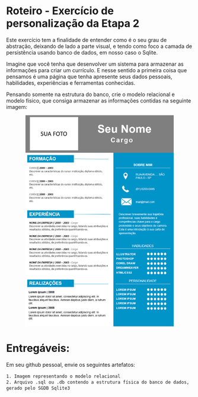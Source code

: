 # Roteiro - Exercício de personalização da Etapa 2

Este exercício tem a finalidade de entender como é o seu grau de abstração, deixando de lado a parte visual, e tendo como foco a camada de persistência usando banco de dados, em nosso caso o Sqlite.

Imagine que você tenha que desenvolver um sistema para armazenar as informações para criar um currículo. E nesse sentido a primeira coisa que pensamos é uma página que tenha apresente seus dados pessoais, habilidades, experiências e ferramentas conhecidas.

Pensando somente na estrutura do banco, crie o modelo relacional e modelo físico, que consiga armazenar as informações contidas na seguinte imagem:

<p style="text-align: center;"><img src="curriculo.png" width="400"></p>

# Entregáveis:

Em seu github pessoal, envie os seguintes artefatos:

    1. Imagem representando o modelo relacional
    2. Arquivo .sql ou .db contendo a estrutura física do banco de dados, gerado pelo SGDB Sqlite3




